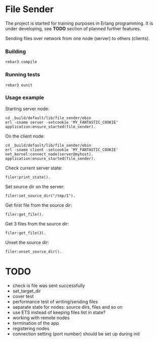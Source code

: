 # File Sender

The project is started for training purposes in Erlang programming. It is under developing,
see **TODO** section of planned further features.

Sending files over network from one node (server) to others (clients).

### Building

```shell
rebar3 compile
```

### Running tests

```shell
rebar3 eunit
```

### Usage example

Starting server node:

```shell
cd _build/default/lib/file_sender/ebin
erl -sname server -setcookie 'MY_FANTASTIC_COOKIE'
application:ensure_started(file_sender).
```

On the client node:

```shell
cd _build/default/lib/file_sender/ebin
erl -sname client -setcookie 'MY_FANTASTIC_COOKIE'
net_kernel:connect_node(server@myhost).
application:ensure_started(file_sender).
```

Check current server state:

```shell
filer:print_state().
```

Set source dir on the server:

```shell
filer:set_source_dir("/tmp/1").
```

Get first file from the source dir:

```shell
filer:get_file().
```

Get 3 files from the source dir:

```shell
filer:get_file(3).
```

Unset the source dir:

```shell
filer:unset_source_dir().
```

# TODO

- check is file was sent successfully
- set_target_dir
- cover test
- performance test of writing/sending files
- separate state for nodes: source dirs, files and so on
- use ETS instead of keeping files list in state?
- working with remote nodes
- termination of the app
- registering nodes
- connection setting (port number) should be set up during init